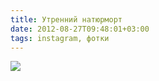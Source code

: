 ```yaml
---
title: Утренний натюрморт
date: 2012-08-27T09:48:01+03:00
tags: instagram, фотки
---
```


![](http://a51056ce8d9b948fb69e-8de36eb37b2366f5a76a776c3dee0b32.r42.cf1.rackcdn.com/instagram_morningstilllife.jpg)